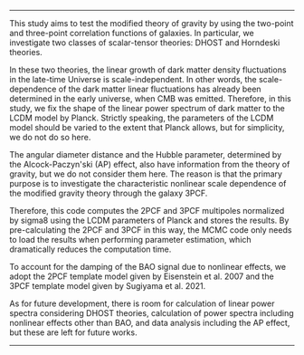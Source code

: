 
-------------

This study aims to test the modified theory of gravity by using the two-point and three-point correlation functions of galaxies. In particular, we investigate two classes of scalar-tensor theories: DHOST and Horndeski theories.
 
In these two theories, the linear growth of dark matter density fluctuations in the late-time Universe is scale-independent. In other words, the scale-dependence of the dark matter linear fluctuations has already been determined in the early universe, when CMB was emitted. Therefore, in this study, we fix the shape of the linear power spectrum of dark matter to the LCDM model by Planck. Strictly speaking, the parameters of the LCDM model should be varied to the extent that Planck allows, but for simplicity, we do not do so here.

The angular diameter distance and the Hubble parameter, determined by the Alcock-Paczyn'ski (AP) effect, also have information from the theory of gravity, but we do not consider them here. The reason is that the primary purpose is to investigate the characteristic nonlinear scale dependence of the modified gravity theory through the galaxy 3PCF.

Therefore, this code computes the 2PCF and 3PCF multipoles normalized by sigma8 using the LCDM parameters of Planck and stores the results. By pre-calculating the 2PCF and 3PCF in this way, the MCMC code only needs to load the results when performing parameter estimation, which dramatically reduces the computation time.

To account for the damping of the BAO signal due to nonlinear effects, we adopt the 2PCF template model given by Eisenstein et al. 2007 and the 3PCF template model given by Sugiyama et al. 2021.

As for future development, there is room for calculation of linear power spectra considering DHOST theories, calculation of power spectra including nonlinear effects other than BAO, and data analysis including the AP effect, but these are left for future works. 

---------------
